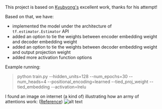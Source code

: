 This project is based on [Kyubyong's](https://github.com/Kyubyong/transformer) excellent work, thanks for his attempt!

Based on that, we have:
* implemented the model under the architecture of ```tf.estimator.Estimator``` API
* added an option to tie the weights between encoder embedding weight and decoder embedding weight
* added an option to tie the weights between decoder embedding weight and output projection weight
* added more activation function options

Example running:
>python train.py --hidden_units=128 --num_epochs=30 --num_heads=4 --positional_encoding=learned --tied_proj_weight --tied_embedding --activation=lrelu

I found an image on internet (a kind of) illustrating how an army of attentions work: ([Reference](https://techcrunch.com/2017/08/31/googles-transformer-solves-a-tricky-problem-in-machine-translation/))
![alt text](https://github.com/zhedongzheng/finch/blob/master/assets/transform20fps.gif)
